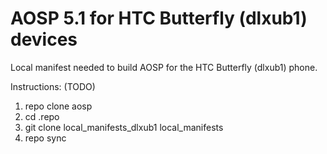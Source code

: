 # AOSP 5.1 for HTC Butterfly (dlxub1) devices
Local manifest needed to build AOSP for the HTC Butterfly (dlxub1) phone.

Instructions: (TODO)

1. repo clone aosp
2. cd .repo
3. git clone local_manifests_dlxub1 local_manifests
4. repo sync


